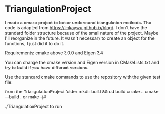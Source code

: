 # TriangulationProject


I made a cmake project to better understand triangulation methods. The code is adapted from https://imkaywu.github.io/blog/.
I don't have the standard folder structure because of the small nature of the project. Maybe I'll reorganize in the future.
It wasn't necessary to create an object for the functions, I just did it to do it.


Requirements:
cmake above 3.0.0 and Eigen 3.4

You can change the cmake version and Eigen version in CMakeLists.txt and try to build if you have different versions.

Use the standard cmake commands to use the repository with the given test file:

from the TriangulationProject folder
mkdir build && cd build
cmake ..
cmake --build . or make -j#

./TriangulationProject to run